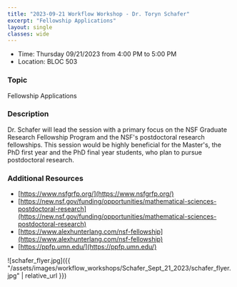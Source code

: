 ```yaml
---
title: "2023-09-21 Workflow Workshop - Dr. Toryn Schafer"
excerpt: "Fellowship Applications"
layout: single
classes: wide
---
```


- Time: Thursday 09/21/2023 from 4:00 PM to 5:00 PM
- Location: BLOC 503

### Topic

Fellowship Applications

### Description

Dr. Schafer will lead the session with a primary focus on the NSF Graduate Research Fellowship Program and the NSF's postdoctoral research fellowships. This session would be highly beneficial for the Master's, the PhD first year and the PhD final year students, who plan to pursue postdoctoral research.

### Additional Resources
- [https://www.nsfgrfp.org/](https://www.nsfgrfp.org/)
- [https://new.nsf.gov/funding/opportunities/mathematical-sciences-postdoctoral-research](https://new.nsf.gov/funding/opportunities/mathematical-sciences-postdoctoral-research)
- [https://www.alexhunterlang.com/nsf-fellowship](https://www.alexhunterlang.com/nsf-fellowship)
- [https://ppfp.umn.edu/](https://ppfp.umn.edu/)


![schafer_flyer.jpg]({{ "/assets/images/workflow_workshops/Schafer_Sept_21_2023/schafer_flyer.jpg" | relative_url }})

